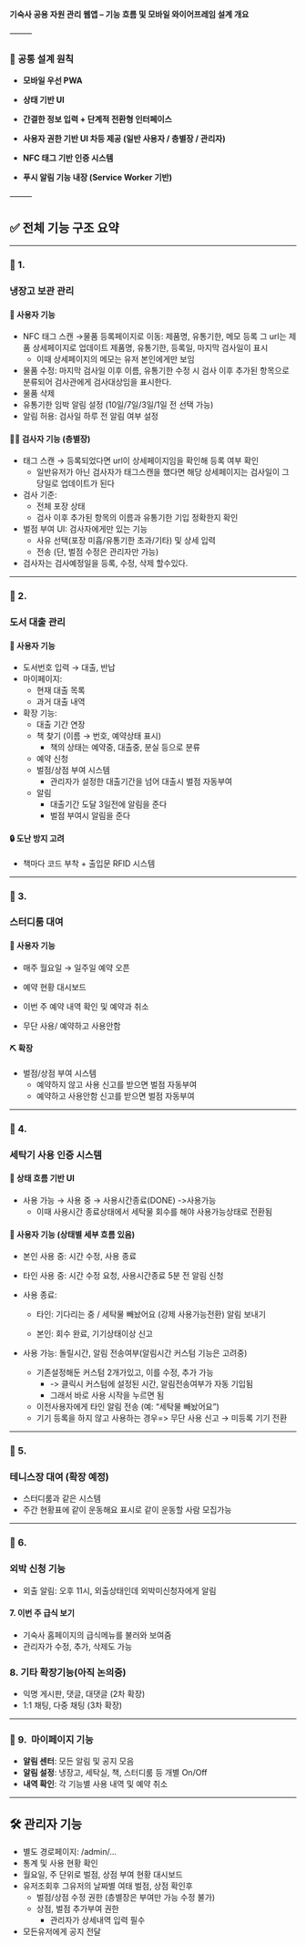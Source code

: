 **기숙사 공용 자원 관리 웹앱 – 기능 흐름 및 모바일 와이어프레임 설계 개요**

⸻

### 🔹 공통 설계 원칙

- **모바일 우선 PWA**
    
- **상태 기반 UI**
    
- **간결한 정보 입력 + 단계적 전환형 인터페이스**
    
- **사용자 권한 기반 UI 차등 제공 (일반 사용자 / 층별장 / 관리자)**
    
- **NFC 태그 기반 인증 시스템**
    
- **푸시 알림 기능 내장 (Service Worker 기반)**
    

⸻

## **✅ 전체 기능 구조 요약**

---

### **🔹 1.** 

### **냉장고 보관 관리**

#### **👤 사용자 기능**

- NFC 태그 스캔 →물품 등록페이지로 이동: 제품명, 유통기한, 메모 등록 그 url는 제품 상세페이지로 업데이트 제품명, 유통기한, 등록일, 마지막 검사일이 표시
	- 이때 상세페이지의 메모는 유저 본인에게만 보임
- 물품 수정: 마지막 검사일 이후 이름, 유통기한 수정 시 검사 이후 추가된 항목으로 분류되어 검사관에게 검사대상임을 표시한다.
- 물품 삭제
- 유통기한 임박 알림 설정 (10일/7일/3일/1일 전 선택 가능)
- 알림 허용: 검사일 하루 전 알림 여부 설정

#### **🧑‍💼 검사자 기능 (층별장)**
- 태그 스캔 → 등록되었다면 url이 상세페이지임을 확인해 등록 여부 확인
	- 일반유저가 아닌 검사자가 태그스캔을 했다면 해당 상세페이지는 검사일이 그 당일로 업데이트가 된다
- 검사 기준:
    - 전체 포장 상태
    - 검사 이후 추가된 항목의 이름과 유통기한 기입 정확한지 확인
- 벌점 부여 UI: 검사자에게만 있는 기능
    - 사유 선택(포장 미흡/유통기한 초과/기타) 및 상세 입력
    - 전송 (단, 벌점 수정은 관리자만 가능)
- 검사자는 검사예정일을 등록, 수정, 삭제 할수있다. 
---

### **🔹 2.** 

### **도서 대출 관리**

#### **👤 사용자 기능**

- 도서번호 입력 → 대출, 반납
- 마이페이지:
    - 현재 대출 목록
    - 과거 대출 내역
- 확장 기능:
    - 대출 기간 연장
    - 책 찾기 (이름 → 번호, 예약상태 표시)
	    - 책의 상태는 예약중, 대출중, 분실 등으로 분류
    - 예약 신청
    - 벌점/상점 부여 시스템
        - 관리자가 설정한 대출기간을 넘어 대출시 벌점 자동부여
	- 알림
		- 대출기간 도달 3일전에 알림을 준다
		- 벌점 부여시 알림을 준다
    

#### **🔒 도난 방지 고려**

- 책마다 코드 부착 + 출입문 RFID 시스템
    

---

### **🔹 3.** 

### **스터디룸 대여**

#### **👤 사용자 기능**

- 매주 월요일 → 일주일 예약 오픈
    
- 예약 현황 대시보드
    
- 이번 주 예약 내역 확인 및 예약과 취소
    
- 무단 사용/ 예약하고 사용안함
    

  

#### **⛏️ 확장**

- 벌점/상점 부여 시스템
    - 예약하지 않고 사용 신고를 받으면 벌점 자동부여
    - 예약하고 사용안함 신고를 받으면 벌점 자동부여

---

### **🔹 4.** 

### **세탁기 사용 인증 시스템**

  

#### **🔄 상태 흐름 기반 UI**

- 사용 가능 → 사용 중 → 사용시간종료(DONE) ->사용가능
    - 이때 사용시간 종료상태에서 세탁물 회수를 해야 사용가능상태로 전환됨

  

#### **👤 사용자 기능 (상태별 세부 흐름 있음)**

- 본인 사용 중: 시간 수정, 사용 종료
    
- 타인 사용 중: 시간 수정 요청, 사용시간종료 5분 전 알림 신청
    
- 사용 종료:
    
    - 타인: 기다리는 중 / 세탁물 빼놨어요 (강제 사용가능전환) 알림 보내기
        
    - 본인: 회수 완료, 기기상태이상 신고
        
    
- 사용 가능: 돌릴시간, 알림 전송여부(알림시간 커스텀 기능은 고려중)
    - 기존설정해둔 커스텀 2개가있고, 이를 수정, 추가 가능 
	    - -> 클릭시 커스텀에 설정된 시간, 알림전송여부가 자동 기입됨
	    - 그래서 바로 사용 시작을 누르면 됨
    - 이전사용자에게 타인 알림 전송 (예: “세탁물 빼놨어요”)
    - 기기 등록을 하지 않고 사용하는 경우=> 무단 사용 신고 → 미등록 기기 전환

---

### **🔹 5.** 

### **테니스장 대여 (확장 예정)**

- 스터디룸과 같은 시스템
- 주간 현황표에 같이 운동해요 표시로 같이 운동할 사람 모집가능

---

### **🔹 6.** 

### 외박 신청 기능
- 외출 알림: 오후 11시, 외출상태인데 외박미신청자에게 알림

#### 7. 이번 주 급식 보기
- 기숙사 홈페이지의 급식메뉴를 불러와 보여줌
- 관리자가 수정, 추가, 삭제도 가능
### 8. 기타 확장기능(아직 논의중)
- 익명 게시판, 댓글, 대댓글 (2차 확장)
- 1:1 채팅, 다중 채팅 (3차 확장)

---

### **🔹 9.**  **마이페이지 기능**
- **알림 센터**: 모든 알림 및 공지 모음
- **알림 설정**: 냉장고, 세탁실, 책, 스터디룸 등 개별 On/Off
- **내역 확인**: 각 기능별 사용 내역 및 예약 취소

---

## **🛠️ 관리자 기능**

- 별도 경로페이지: /admin/...
- 통계 및 사용 현황 확인
- 월요일, 주 단위로 벌점, 상점 부여 현황 대시보드
- 유저조회후 그유저의 날짜별 여태 벌점, 상점 확인후
	- 벌점/상점 수정 권한 (층별장은 부여만 가능 수정 불가)
	- 상점, 벌점 추가부여 권한
		- 관리자가 상세내역 입력 필수
- 모든유저에게 공지 전달